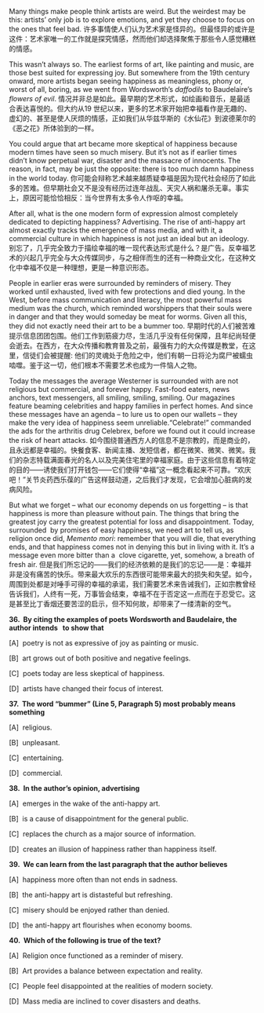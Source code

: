 Many things make people think artists are weird. But the weirdest may be this: artists’ only job is to explore emotions, and yet they choose to focus on the ones that feel bad.
许多事情使人们认为艺术家是怪异的。但最怪异的或许是这件：艺术家唯一的工作就是探究情感，然而他们却选择聚焦于那些令人感觉糟糕的情感。

This wasn’t always so. The earliest forms of art, like painting and music, are those best suited for expressing joy. But somewhere from the 19th century onward, more artists began seeing happiness as meaningless, phony or, worst of all, boring, as we went from Wordsworth’s _daffodils_ to Baudelaire’s _flowers of evil_.
情况并非总是如此。最早期的艺术形式，如绘画和音乐，是最适合表达喜悦的。但大约从19 世纪以来，更多的艺术家开始把幸福看作是无趣的、虚幻的、甚至是使人厌烦的情感，正如我们从华兹华斯的《水仙花》到波德莱尔的《恶之花》所体验到的一样。

You could argue that art became more skeptical of happiness because modern times have seen so much misery. But it’s not as if earlier times didn’t know perpetual war, disaster and the massacre of innocents. The reason, in fact, may be just the opposite: there is too much damn happiness in the world today.
你可能会辩称艺术越来越质疑幸福是因为现代社会经历了如此多的苦难。但早期社会又不是没有经历过连年战乱、天灾人祸和屠杀无辜。事实上，原因可能恰恰相反：当今世界有太多令人作呕的幸福。

After all, what is the one modern form of expression almost completely  dedicated to depicting happiness? Advertising. The rise of anti-happy art almost exactly tracks the emergence of mass media, and with it, a commercial culture in which happiness is not just an ideal but an ideology.
别忘了，几乎完全致力于描绘幸福的唯一现代表达形式是什么？是广告。反幸福艺术的兴起几乎完全与大众传媒同步，与之相伴而生的还有一种商业文化，在这种文化中幸福不仅是一种理想，更是一种意识形态。

People in earlier eras were surrounded by reminders of misery. They worked until exhausted, lived with few protections and died young. In the West, before mass communication and literacy, the most powerful mass medium was the church, which reminded worshippers that their souls were in danger and that they would someday be meat for worms. Given all this, they did not exactly need their art to be a bummer too.
早期时代的人们被苦难提示信息团团包围。他们工作到筋疲力尽，生活几乎没有任何保障，且年纪尚轻便会逝去。在西方，在大众传播和教育普及之前，最强有力的大众传媒是教堂，在这里，信徒们会被提醒: 他们的灵魂处于危险之中，他们有朝一日将沦为腐尸被蠕虫啮噬。鉴于这一切，他们根本不需要艺术也成为一件恼人之物。

Today the messages the average Westerner is surrounded with are not religious but commercial, and forever happy. Fast-food eaters, news anchors, text messengers, all smiling, smiling, smiling. Our magazines feature beaming celebrities and happy families in perfect homes. And since these messages have an agenda – to lure us to open our wallets – they make the very idea of happiness seem unreliable.“Celebrate!” commanded the ads for the arthritis drug Celebrex, before we found out it could increase the risk of heart attacks.
如今围绕普通西方人的信息不是宗教的，而是商业的，且永远都是幸福的。快餐食客、新闻主播、发短信者，都在微笑、微笑、微笑。我们的杂志特载满面春光的名人以及完美住宅里的幸福家庭。由于这些信息有着特定的目的——诱使我们打开钱包——它们使得“幸福”这一概念看起来不可靠。“欢庆吧！”关节炎药西乐葆的广告这样鼓动道，之后我们才发现，它会增加心脏病的发病风险。

But what we forget – what our economy depends on us forgetting – is that happiness is more than pleasure without pain. The things that bring the greatest joy carry the greatest potential for loss and disappointment. Today, surrounded  by promises of easy happiness, we need art to tell us, as religion once did, _Memento mori_: remember that you will die, that everything ends, and that happiness comes not in denying this but in living with it. It’s a message even more bitter than a  clove cigarette, yet, somehow, a breath of fresh air.
但是我们所忘记的——我们的经济依赖的是我们的忘记——是：幸福并非是没有痛苦的快乐。带来最大欢乐的东西很可能带来最大的损失和失望。如今，周围到处都是对唾手可得的幸福的承诺，我们需要艺术来告诫我们，正如宗教曾经告诉我们，人终有一死，万事皆会结束，幸福不在于否定这一点而在于忍受它。这是甚至比丁香烟还要苦涩的启示，但不知何故，却带来了一缕清新的空气。

**36.  By citing the examples of poets Wordsworth and Baudelaire, the author intends   to show that**

[A]  poetry is not as expressive of joy as painting or music.

[B]  art grows out of both positive and negative feelings.

[C]  poets today are less skeptical of happiness.

[D]  artists have changed their focus of interest.

**37.  The word “bummer” (Line 5, Paragraph 5) most probably means something**

[A]  religious.

[B]  unpleasant.

[C]  entertaining.

[D]  commercial.

**38.  In the author’s opinion, advertising**

[A]  emerges in the wake of the anti-happy art.

[B]  is a cause of disappointment for the general public.

[C]  replaces the church as a major source of information.

[D]  creates an illusion of happiness rather than happiness itself.

**39.  We can learn from the last paragraph that the author believes**

[A]  happiness more often than not ends in sadness.

[B]  the anti-happy art is distasteful but refreshing.

[C]  misery should be enjoyed rather than denied.

[D]  the anti-happy art flourishes when economy booms.

**40.  Which of the following is true of the text?**

[A]  Religion once functioned as a reminder of misery.

[B]  Art provides a balance between expectation and reality.

[C]  People feel disappointed at the realities of modern society.

[D]  Mass media are inclined to cover disasters and deaths.